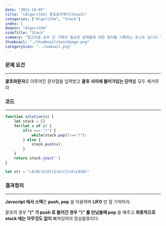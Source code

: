 ```yaml
---
date: "2021-10-05"
title: "[Algorithm] 괄호문자제거(Stack)"
categories: ["Algorithm", "Stack"]
index: 1
domain: "Algorithm"
sideTitle: "Stack"
summary: "알고리즘 공부 간 기록이 필요한 문제들에 대한 정리를 기록하는 포스트 입니다."
thumbnail: "./thumbnail/mainImage.png"
categoryIcon: "../sumnail.png"
---
```


### 문제 요건
---
**괄호와문자**로 이루어진 문자열을 입력받고 **괄호 사이에 들어가있는 단어**를 모두 제거하라

### 코드
---

```javascript
function solution(s) {
    let stack = []
    for(let x of s) {
        if(x === ")") {
            while(stack.pop()!=="(");
        } else {
            stack.push(x);
        }
    }
    return stack.join('')
}

let str = "(A(BC)D)EF(G(H)(IJ)K)LM(N)"
```

### 결과정리
---

**Javscript 에서 스택**은 **push, pop** 을 이용하며 **LIFO** 만 잘 기억하자.

괄호의 경우 **"(" 가 push 로 들어간 경우** **")" 를 만났을때 pop** 을 해주고 **최종적으로 stack 에는 아무것도 없이** 빠져있어야 정상괄호이다.

 


